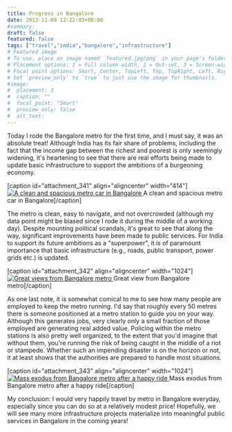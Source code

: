 ```yaml
---
title: Progress in Bangalore
date: 2013-11-09 12:22:03+00:00
#summary:
draft: false
featured: false
tags: ["travel","india","bangalore","infrastructure"]
# Featured image
# To use, place an image named `featured.jpg/png` in your page's folder.
# Placement options: 1 = Full column width, 2 = Out-set, 3 = Screen-width
# Focal point options: Smart, Center, TopLeft, Top, TopRight, Left, Right, BottomLeft, Bottom, BottomRight
# Set `preview_only` to `true` to just use the image for thumbnails.
#image:
#  placement: 3
#  caption: ""
#  focal_point: "Smart"
#  preview_only: false
#  alt_text:
---
```


Today I rode the Bangalore metro for the first time, and I must say, it was an absolute treat! Although India has its fair share of problems, including the fact that the income gap between the richest and poorest is only seemingly widening, it's heartening to see that there are real efforts being made to update basic infrastructure to support the ambitions of a burgeoning economy.

[caption id="attachment_341" align="aligncenter" width="414"][![A clean and spacious metro car in Bangalore](http://www.kartikkumar.com/wp-content/uploads/2013/11/2013-11-09-13.36.35.jpg)
](http://www.kartikkumar.com/wp-content/uploads/2013/11/2013-11-09-13.36.35.jpg) A clean and spacious metro car in Bangalore[/caption]

<!-- more -->

The metro is clean, easy to navigate, and not overcrowded (although my data point might be biased since I rode it during the middle of a working day). Despite mounting political scandals, it's great to see that along the way, significant improvements have been made to public services. For India to support its future ambitions as a "superpower", it is of paramount importance that basic infrastructure (e.g., roads, public transport, power grids etc.) is updated.

[caption id="attachment_342" align="aligncenter" width="1024"][![Great views from Bangalore metro](http://www.kartikkumar.com/wp-content/uploads/2013/11/2013-11-09-13.38.17.jpg)
](http://www.kartikkumar.com/wp-content/uploads/2013/11/2013-11-09-13.38.17.jpg) Great view from Bangalore metro[/caption]

As one last note, it is somewhat comical to me to see how many people are employed to keep the metro running. I'd say that roughly every 50 metres there is someone positioned at a metro station to guide you on your way. Although this generates jobs, very clearly only a small fraction of those employed are generating real added value. Policing within the metro stations is also pretty well organized, to the extent that you'd imagine that without them, you're running the risk of being caught in the middle of a riot or stampede. Whether such an impending disaster is on the horizon or not, it at least shows that the authorities are prepared to handle most situations.

[caption id="attachment_343" align="aligncenter" width="1024"][![Mass exodus from Bangalore metro after a happy ride](http://www.kartikkumar.com/wp-content/uploads/2013/11/2013-11-09-13.44.18.jpg)
](http://www.kartikkumar.com/wp-content/uploads/2013/11/2013-11-09-13.44.18.jpg) Mass exodus from Bangalore metro after a happy ride[/caption]

My conclusion: I would very happily travel by metro in Bangalore everyday, especially since you can do so at a relatively modest price! Hopefully, we will see many more infrastructure projects materialize into meaningful public services in Bangalore in the coming years!
